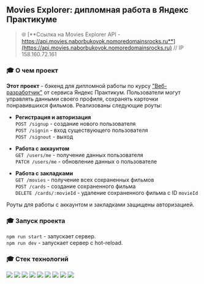 ## Movies Explorer: дипломная работа в Яндекс Практикуме

> :globe_with_meridians: [**Ссылка на Movies Explorer API - https://api.movies.naborbukovok.nomoredomainsrocks.ru**](https://api.movies.naborbukovok.nomoredomainsrocks.ru) // IP 158.160.72.161

### :mortar_board: О чем проект
**Этот проект** - бэкенд для дипломной работы по курсу ["Веб-разработчик"](https://practicum.yandex.ru/web/) от сервиса Яндекс Практикум. Пользователи могут управлять данными своего профиля, сохранять карточки понравившихся фильмов. Реализованы следующие роуты:

- **Регистрация и авторизация** <br/>
`POST /signup` - создание нового пользователя <br/>
`POST /signin` - вход существующего пользователя <br/>
`POST /signout` - выход <br/>

- **Работа с аккаунтом** <br/>
`GET /users/me` - получение данных пользователя <br/>
`PATCH /users/me` - обновление данных о пользователе <br/>

- **Работа с закладками** <br/>
`GET /movies` - получение всех сохраненных фильмов <br/>
`POST /cards` - создание сохраненного фильма <br/>
`DELETE /cards/:movieId` - удаление сохраненного фильма c ID `movieId` <br/>

Роуты для работы с аккаунтом и закладками защищены авторизацией.

### :mortar_board: Запуск проекта
`npm run start` - запускает сервер.<br/>
`npm run dev` - запускает сервер с hot-reload.

### :mortar_board: Стек технологий
<img src="https://img.shields.io/badge/npm-CB3837?style=flat&logo=npm&logoColor=white"/> <img src="https://img.shields.io/badge/JavaScript-F7DF1E?style=flat&logo=javascript&logoColor=white"/> <img src="https://img.shields.io/badge/Node.js-339933?style=flat&logo=nodedotjs&logoColor=white"/> <img src="https://img.shields.io/badge/Express-000000?style=flat&logo=express&logoColor=white"/> <img src="https://img.shields.io/badge/MongoDB-47A248?style=flat&logo=mongodb&logoColor=white"/> <img src="https://img.shields.io/badge/mongoose-880000?style=flat&logo=mongoose&logoColor=white"/> <img src="https://img.shields.io/badge/nginx-009639?style=flat&logo=nginx&logoColor=white"/> <img src="https://img.shields.io/badge/pm2-2B037A?style=flat&logo=pm2&logoColor=white"/> <img src="https://img.shields.io/badge/Yandex Cloud-5282FF?style=flat&logo=yandexcloud&logoColor=white"/>
